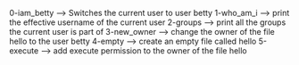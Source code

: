 0-iam_betty --> Switches the current user to user betty
1-who_am_i --> print the effective username of the current user
2-groups --> print all the groups the current user is part of
3-new_owner --> change the owner of the file hello to the user betty
4-empty --> create an empty file called hello
5-execute --> add execute permission to the owner of the file hello

